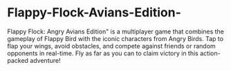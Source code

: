 # Flappy-Flock-Avians-Edition-
Flappy Flock: Angry Avians Edition" is a multiplayer game that combines the gameplay of Flappy Bird with the iconic characters from Angry Birds. Tap to flap your wings, avoid obstacles, and compete against friends or random opponents in real-time. Fly as far as you can to claim victory in this action-packed adventure!
